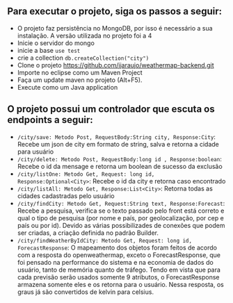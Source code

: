 ## Para executar o projeto, siga os passos a seguir:


- O projeto faz persistência no MongoDB, por isso é necessário a sua instalação. A versão utilizada no projeto foi a 4
- Inicie o servidor do mongo
- inicie a base `use test`
- crie a collection `db.createCollection("city")`
- Clone o projeto https://github.com/jjaraujo/weathermap-backend.git
- Importe no eclipse como um Maven Project
- Faça um update maven no projeto (Alt+F5). 
- Execute como um Java application

## O projeto possui um controlador que escuta os endpoints a seguir:
- `/city/save: Metodo Post, RequestBody:String city, Response:City`: Recebe um json de city em formato de string, salva e retorna a cidade para usuário
- `/city/delete: Metodo Post, RequestBody:long id , Response:boolean`: Recebe o id da mensage e retorna um boolean de sucesso da exclusão
- `/city/listOne: Metodo Get, Request: long id, Response:Optional<City>`: Recebe o id da city e retorna caso encontrado
- `/city/listAll: Metodo Get, Response:List<City>`: Retorna todas as cidades cadastradas pelo usuário
- `/city/findCity: Metodo Get, Request:String text, Response:Forecast`: Recebe a pesquisa, verifica se o texto passado pelo  front está correto e qual o tipo de pesquisa (por nome e país, por geolocalização, por cep e país ou por id). Devido as várias possibilizades de conexões que podem ser criadas, a criação definida no padrão Builder. 
- `/city/findWeatherByIdCity: Metodo Get, Request: long id, ForecastResponse`: O mapeamento dos objetos foram feitos de acordo com a resposta do openweathermap, exceto o ForecastResponse, que foi pensado na performance do sistema e na economia de dados do usuário, tanto de memória quanto de tráfego. Tendo em vista que para cada previsão serão usados somente 9 atributos, o ForecastResponse armazena somente eles e os retorna para o usuário. Nessa resposta, os graus já são convertidos de kelvin para celsius. 

